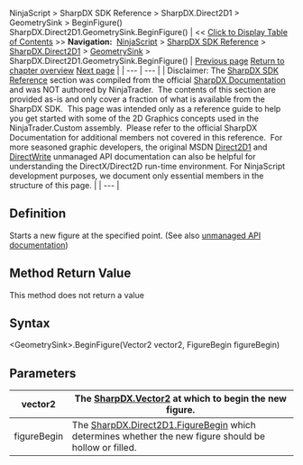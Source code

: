 ﻿
NinjaScript \> SharpDX SDK Reference \> SharpDX.Direct2D1 \> GeometrySink \> BeginFigure()
SharpDX.Direct2D1\.GeometrySink.BeginFigure()
| \<\< [Click to Display Table of Contents](sharpdx_direct2d1_geometrysink_beginfigure.md) \>\> **Navigation:**     [NinjaScript](ninjascript.md) \> [SharpDX SDK Reference](sharpdx_sdk_reference.md) \> [SharpDX.Direct2D1](sharpdx_direct2d1.md) \> [GeometrySink](sharpdx_direct2d1_geometrysink.md) \> SharpDX.Direct2D1\.GeometrySink.BeginFigure() | [Previous page](sharpdx_direct2d1_geometrysink_addlines.md) [Return to chapter overview](sharpdx_direct2d1_geometrysink.md) [Next page](sharpdx_direct2d1_geometrysink_close.md) |
| --- | --- |
| Disclaimer: The [SharpDX SDK Reference](sharpdx_sdk_reference.md) section was compiled from the official [SharpDX Documentation](http://sharpdx.org/) and was NOT authored by NinjaTrader.  The contents of this section are provided as\-is and only cover a fraction of what is available from the SharpDX SDK.  This page was intended only as a reference guide to help you get started with some of the 2D Graphics concepts used in the NinjaTrader.Custom assembly.  Please refer to the official SharpDX Documentation for additional members not covered in this reference.  For more seasoned graphic developers, the original MSDN [Direct2D1](https://msdn.microsoft.com/en-us/library/windows/desktop/dd370990.aspx) and [DirectWrite](https://msdn.microsoft.com/en-us/library/windows/desktop/dd368038.aspx) unmanaged API documentation can also be helpful for understanding the DirectX/Direct2D run\-time environment. For NinjaScript development purposes, we document only essential members in the structure of this page. |
| --- |

## Definition
Starts a new figure at the specified point.
(See also [unmanaged API documentation](https://msdn.microsoft.com/en-us/library/dd316929.aspx))
 
## Method Return Value
This method does not return a value
 
## Syntax
\<GeometrySink\>.BeginFigure(Vector2 vector2, FigureBegin figureBegin)
## Parameters
| vector2 | The [SharpDX.Vector2](sharpdx_vector2.md) at which to begin the new figure. |
| --- | --- |
| figureBegin | The [SharpDX.Direct2D1\.FigureBegin](sharpdx_direct2d1_figurebegin.md) which determines whether the new figure should be hollow or filled. |

